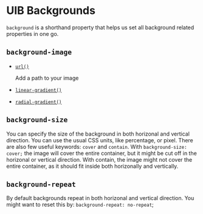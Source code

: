 # UIB Backgrounds

`background` is a shorthand property that helps us set all background related properties in one go.

## `background-image`

- [`url()`](https://developer.mozilla.org/en-US/docs/Web/CSS/url)
    
    Add a path to your image
- [`linear-gradient()`](https://developer.mozilla.org/en-US/docs/Web/CSS/linear-gradient)
- [`radial-gradient()`](https://developer.mozilla.org/en-US/docs/Web/CSS/radial-gradient)

## `background-size`

You can specify the size of the background in both horizonal and vertical direction.
You can use the usual CSS units, like percentage, or pixel.
There are also few useful keywords: `cover` and `contain`.
With `background-size: cover;` the image will cover the entire container, but it might be cut off in the horizonal or vertical direction.
With contain, the image might not cover the entire container, as it should fit inside both horizonally and vertically.

## `background-repeat`

By default backgrounds repeat in both horizonal and vertical direction.
You might want to reset this by: `background-repeat: no-repeat`;
